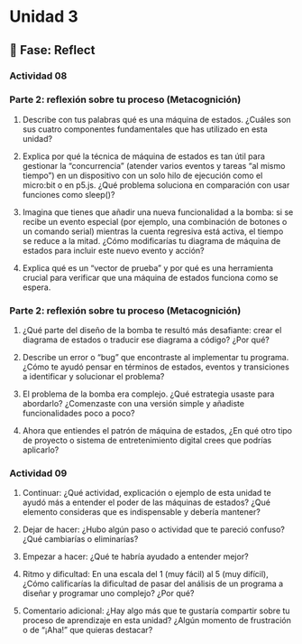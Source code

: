# Unidad 3


## 🤔 Fase: Reflect

### Actividad 08 

### Parte 2: reflexión sobre tu proceso (Metacognición)

1. Describe con tus palabras qué es una máquina de estados. ¿Cuáles son sus cuatro componentes fundamentales que has utilizado en esta unidad?


2. Explica por qué la técnica de máquina de estados es tan útil para gestionar la “concurrencia” (atender varios eventos y tareas “al mismo tiempo”) en un dispositivo con un solo hilo de ejecución como el micro:bit o en p5.js. ¿Qué problema soluciona en comparación con usar funciones como sleep()?


3. Imagina que tienes que añadir una nueva funcionalidad a la bomba: si se recibe un evento especial (por ejemplo, una combinación de botones o un comando serial) mientras la cuenta regresiva está activa, el tiempo se reduce a la mitad. ¿Cómo modificarías tu diagrama de máquina de estados para incluir este nuevo evento y acción?


4. Explica qué es un “vector de prueba” y por qué es una herramienta crucial para verificar que una máquina de estados funciona como se espera.



### Parte 2: reflexión sobre tu proceso (Metacognición) 

1. ¿Qué parte del diseño de la bomba te resultó más desafiante: crear el diagrama de estados o traducir ese diagrama a código? ¿Por qué?


2. Describe un error o “bug” que encontraste al implementar tu programa. ¿Cómo te ayudó pensar en términos de estados, eventos y transiciones a identificar y solucionar el problema?


3. El problema de la bomba era complejo. ¿Qué estrategia usaste para abordarlo? ¿Comenzaste con una versión simple y añadiste funcionalidades poco a poco?


4. Ahora que entiendes el patrón de máquina de estados, ¿En qué otro tipo de proyecto o sistema de entretenimiento digital crees que podrías aplicarlo?



### Actividad 09 

1. Continuar: ¿Qué actividad, explicación o ejemplo de esta unidad te ayudó más a entender el poder de las máquinas de estados? ¿Qué elemento consideras que es indispensable y debería mantener?


2. Dejar de hacer: ¿Hubo algún paso o actividad que te pareció confuso? ¿Qué cambiarías o eliminarías?


3. Empezar a hacer: ¿Qué te habría ayudado a entender mejor?


4. Ritmo y dificultad: En una escala del 1 (muy fácil) al 5 (muy difícil), ¿Cómo calificarías la dificultad de pasar del análisis de un programa a diseñar y programar uno complejo? ¿Por qué?


5. Comentario adicional: ¿Hay algo más que te gustaría compartir sobre tu proceso de aprendizaje en esta unidad? ¿Algún momento de frustración o de “¡Aha!” que quieras destacar?



